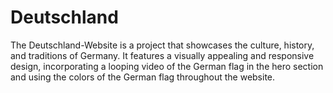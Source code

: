 # Deutschland
The Deutschland-Website is a project that showcases the culture, history, and traditions of Germany. It features a visually appealing and responsive design, incorporating a looping video of the German flag in the hero section and using the colors of the German flag throughout the website.
